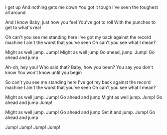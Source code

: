 
I get up
And nothing gets me down
You got it tough
I've seen the toughest all around

And I know
Baby, just how you feel
You've got to roll
With the punches to get to what's real

Oh can't you see me standing here
I've got my back against the record machine
I ain't the worst that you've seen
Oh can't you see what I mean?

Might as well jump. Jump!
Might as well jump
Go ahead, jump. Jump!
Go ahead and jump

Ah-oh, hey you! Who said that?
Baby, how you been?
You say you don't know
You won't know until you begin

So can't you see me standing here
I've got my back against the record machine
I ain't the worst that you've seen
Oh can't you see what I mean?

Might as well jump. Jump!
Go ahead and jump
Might as well jump. Jump!
Go ahead and jump
Jump!

Might as well jump. Jump!
Go ahead and jump
Get it and jump. Jump!
Go ahead and jump

Jump! Jump! Jump! Jump! 
